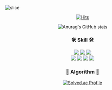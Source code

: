 ![slice](https://capsule-render.vercel.app/api?type=slice&color=auto&text=devjy39&fontAlign=70&rotate=10&fontAlignY=25&desc=dev-jaeyeol&descAlign=55.&descAlignY=44)

<div align="center">

  [![Hits](https://hits.seeyoufarm.com/api/count/incr/badge.svg?url=https://github.com/devjy39&count_bg=%232AB4E5D6&title_bg=%23555555&icon=&icon_color=%23E7E7E7&title=hits&edge_flat=false)](https://hits.seeyoufarm.com) 

  ![Anurag's GitHub stats](https://github-readme-stats.vercel.app/api?username=devjy39&show_icons=true&theme=radical)

  <h3> 🛠 Skill 🛠 </h3>

  <p>
    <img src="https://img.shields.io/badge/JAVA-007396?style=for-the-badge&logo=java&logoColor=white"> <img src="https://img.shields.io/badge/Spring-6DB33F?style=for-the-badge&logo=Spring&logoColor=white"> 
    <img src="https://img.shields.io/badge/Spring Boot-6DB33F?style=for-the-badge&logo=SpringBoot&logoColor=white">
    <br>
    <img src="https://img.shields.io/badge/JPA-59666C?style=for-the-badge&logo=Hibernate&logoColor=white">
    <img src="https://img.shields.io/badge/mybatis-4479A1?style=for-the-badge&logo=mybatis&logoColor=white">
    <img src="https://img.shields.io/badge/mysql-4479A1?style=for-the-badge&logo=mysql&logoColor=white">
    <img src="https://img.shields.io/badge/qdsl-purple?style=for-the-badge&logo=qdsl&logoColor=white">
  </p>
  
  <h3>🧠 Algorithm 🧠 </h4>

  [![Solved.ac Profile](http://mazassumnida.wtf/api/v2/generate_badge?boj=jyeol39)](https://solved.ac/jyeol39/)
  
</div>
